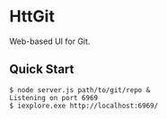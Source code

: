 # HttGit
Web-based UI for Git.

## Quick Start
```console
$ node server.js path/to/git/repo &
Listening on port 6969
$ iexplore.exe http://localhost:6969/
```

